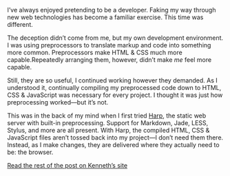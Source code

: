 I’ve always enjoyed pretending to be a developer. Faking my way through new web technologies has become a familiar exercise. This time was different.

The deception didn’t come from me, but my own development environment. I was using preprocessors to translate markup and code into something more common. Preprocessors make HTML & CSS much more capable.Repeatedly arranging them, however, didn’t make _me_ feel more capable.

Still, they are so useful, I continued working however they demanded. As I understood it, continually compiling my preprocessed code down to HTML, CSS & JavaScript was necessary for every project. I thought it was just how preprocessing worked—but it’s not.

This was in the back of my mind when I first tried [Harp](http://harpjs.com), the static web server with built-in preprocessing. Support for Markdown, Jade, LESS, Stylus, and more are all present. With Harp, the compiled HTML, CSS & JavaScript files aren’t tossed back into my project—I don’t need them there. Instead, as I make changes, they are delivered where they actually need to be: the browser.

[Read the rest of the post on Kenneth’s site](http://kennethormandy.com/journal/start-a-blog-with-harp)
